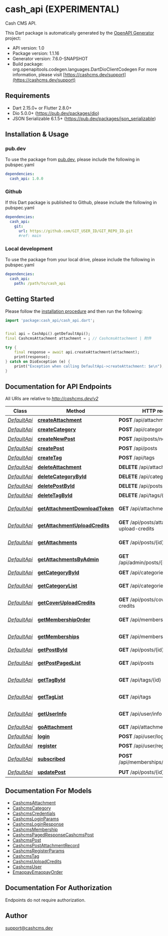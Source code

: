 # cash_api (EXPERIMENTAL)
Cash CMS API.

This Dart package is automatically generated by the [OpenAPI Generator](https://openapi-generator.tech) project:

- API version: 1.0
- Package version: 1.1.16
- Generator version: 7.6.0-SNAPSHOT
- Build package: org.openapitools.codegen.languages.DartDioClientCodegen
For more information, please visit [https://cashcms.dev/support](https://cashcms.dev/support)

## Requirements

* Dart 2.15.0+ or Flutter 2.8.0+
* Dio 5.0.0+ (https://pub.dev/packages/dio)
* JSON Serializable 6.1.5+ (https://pub.dev/packages/json_serializable)

## Installation & Usage

### pub.dev
To use the package from [pub.dev](https://pub.dev), please include the following in pubspec.yaml
```yaml
dependencies:
  cash_api: 1.0.0
```

### Github
If this Dart package is published to Github, please include the following in pubspec.yaml
```yaml
dependencies:
  cash_api:
    git:
      url: https://github.com/GIT_USER_ID/GIT_REPO_ID.git
      #ref: main
```

### Local development
To use the package from your local drive, please include the following in pubspec.yaml
```yaml
dependencies:
  cash_api:
    path: /path/to/cash_api
```

## Getting Started

Please follow the [installation procedure](#installation--usage) and then run the following:

```dart
import 'package:cash_api/cash_api.dart';


final api = CashApi().getDefaultApi();
final CashcmsAttachment attachment = ; // CashcmsAttachment | 附件

try {
    final response = await api.createAttachment(attachment);
    print(response);
} catch on DioException (e) {
    print("Exception when calling DefaultApi->createAttachment: $e\n");
}

```

## Documentation for API Endpoints

All URIs are relative to *http://cashcms.dev/v2*

Class | Method | HTTP request | Description
------------ | ------------- | ------------- | -------------
[*DefaultApi*](doc/DefaultApi.md) | [**createAttachment**](doc/DefaultApi.md#createattachment) | **POST** /api/attachments | 创建附件
[*DefaultApi*](doc/DefaultApi.md) | [**createCategory**](doc/DefaultApi.md#createcategory) | **POST** /api/categories | 创建分类
[*DefaultApi*](doc/DefaultApi.md) | [**createNewPost**](doc/DefaultApi.md#createnewpost) | **POST** /api/posts/new | 创建新文章
[*DefaultApi*](doc/DefaultApi.md) | [**createPost**](doc/DefaultApi.md#createpost) | **POST** /api/posts | 创建文章
[*DefaultApi*](doc/DefaultApi.md) | [**createTag**](doc/DefaultApi.md#createtag) | **POST** /api/tags | 创建标签
[*DefaultApi*](doc/DefaultApi.md) | [**deleteAttachment**](doc/DefaultApi.md#deleteattachment) | **DELETE** /api/attachments/{id} | 删除附件
[*DefaultApi*](doc/DefaultApi.md) | [**deleteCategoryById**](doc/DefaultApi.md#deletecategorybyid) | **DELETE** /api/categories/{id} | 删除分类
[*DefaultApi*](doc/DefaultApi.md) | [**deletePostById**](doc/DefaultApi.md#deletepostbyid) | **DELETE** /api/posts/{id} | 删除文章
[*DefaultApi*](doc/DefaultApi.md) | [**deleteTagById**](doc/DefaultApi.md#deletetagbyid) | **DELETE** /api/tags/{id} | 删除标签
[*DefaultApi*](doc/DefaultApi.md) | [**getAttachmentDownloadToken**](doc/DefaultApi.md#getattachmentdownloadtoken) | **GET** /api/attachments/{id}/token | 获取附件下载 Token
[*DefaultApi*](doc/DefaultApi.md) | [**getAttachmentUploadCredits**](doc/DefaultApi.md#getattachmentuploadcredits) | **GET** /api/posts/attachment-upload-credits | 获取附件上传凭证
[*DefaultApi*](doc/DefaultApi.md) | [**getAttachments**](doc/DefaultApi.md#getattachments) | **GET** /api/posts/{id}/attachments | 获取附件下载地址
[*DefaultApi*](doc/DefaultApi.md) | [**getAttachmentsByAdmin**](doc/DefaultApi.md#getattachmentsbyadmin) | **GET** /api/admin/posts/{id}/attachments | 管理员获取附件列表
[*DefaultApi*](doc/DefaultApi.md) | [**getCategoryById**](doc/DefaultApi.md#getcategorybyid) | **GET** /api/categories/{name} | 获取分类
[*DefaultApi*](doc/DefaultApi.md) | [**getCategoryList**](doc/DefaultApi.md#getcategorylist) | **GET** /api/categories | 获取分类列表
[*DefaultApi*](doc/DefaultApi.md) | [**getCoverUploadCredits**](doc/DefaultApi.md#getcoveruploadcredits) | **GET** /api/posts/cover-upload-credits | 获取封面上传凭证
[*DefaultApi*](doc/DefaultApi.md) | [**getMembershipOrder**](doc/DefaultApi.md#getmembershiporder) | **GET** /api/memberships/order | 获取会员订阅订单
[*DefaultApi*](doc/DefaultApi.md) | [**getMemberships**](doc/DefaultApi.md#getmemberships) | **GET** /api/memberships | 获取会员订阅计划
[*DefaultApi*](doc/DefaultApi.md) | [**getPostById**](doc/DefaultApi.md#getpostbyid) | **GET** /api/posts/{id} | 获取文章
[*DefaultApi*](doc/DefaultApi.md) | [**getPostPagedList**](doc/DefaultApi.md#getpostpagedlist) | **GET** /api/posts | 获取文章列表
[*DefaultApi*](doc/DefaultApi.md) | [**getTagById**](doc/DefaultApi.md#gettagbyid) | **GET** /api/tags/{id} | 获取标签信息
[*DefaultApi*](doc/DefaultApi.md) | [**getTagList**](doc/DefaultApi.md#gettaglist) | **GET** /api/tags | 获取标签列表
[*DefaultApi*](doc/DefaultApi.md) | [**getUserInfo**](doc/DefaultApi.md#getuserinfo) | **GET** /api/user/info | 获取用户信息
[*DefaultApi*](doc/DefaultApi.md) | [**goAttachment**](doc/DefaultApi.md#goattachment) | **GET** /api/attachments/go/{id} | 下载附件
[*DefaultApi*](doc/DefaultApi.md) | [**login**](doc/DefaultApi.md#login) | **POST** /api/user/login | 登录
[*DefaultApi*](doc/DefaultApi.md) | [**register**](doc/DefaultApi.md#register) | **POST** /api/user/register | 注册
[*DefaultApi*](doc/DefaultApi.md) | [**subscribed**](doc/DefaultApi.md#subscribed) | **POST** /api/memberships/subscribed | 订阅通知回调
[*DefaultApi*](doc/DefaultApi.md) | [**updatePost**](doc/DefaultApi.md#updatepost) | **PUT** /api/posts/{id} | 更新文章


## Documentation For Models

 - [CashcmsAttachment](doc/CashcmsAttachment.md)
 - [CashcmsCategory](doc/CashcmsCategory.md)
 - [CashcmsCredentials](doc/CashcmsCredentials.md)
 - [CashcmsLoginParams](doc/CashcmsLoginParams.md)
 - [CashcmsLoginResponse](doc/CashcmsLoginResponse.md)
 - [CashcmsMembership](doc/CashcmsMembership.md)
 - [CashcmsPagedResponseCashcmsPost](doc/CashcmsPagedResponseCashcmsPost.md)
 - [CashcmsPost](doc/CashcmsPost.md)
 - [CashcmsPostAttachmentRecord](doc/CashcmsPostAttachmentRecord.md)
 - [CashcmsRegisterParams](doc/CashcmsRegisterParams.md)
 - [CashcmsTag](doc/CashcmsTag.md)
 - [CashcmsUploadCredits](doc/CashcmsUploadCredits.md)
 - [CashcmsUser](doc/CashcmsUser.md)
 - [EmaopayEmaopayOrder](doc/EmaopayEmaopayOrder.md)


## Documentation For Authorization

Endpoints do not require authorization.


## Author

support@cashcms.dev

